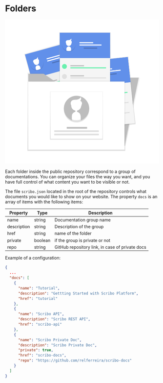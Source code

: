 # Folders

![Folder](assets/folder.png)

Each folder inside the public repository correspond to a group of documentations. You can organize your files the way you want, and you have full control of what content you want to be visible or not.

The file `scribo.json` located in the root of the repository controls what documents you would like to show on your website. The property `docs` is an array of items with the following items:

| Property    | Type    | Description                                     |
| ----------- | ------- | ----------------------------------------------- |
| name        | string  | Documentation group name                        |
| description | string  | Description of the group                        |
| href        | string  | name of the folder                              |
| private     | boolean | if the group is private or not                  |
| repo        | string  | GitHub repository link, in case of private docs |

Example of a configuration:

```json
{
  ...
  "docs": [
    {
      "name": "Tutorial",
      "description": "Gettting Started with Scribo Platform",
      "href": "tutorial"
    },
    {
      "name": "Scribo API",
      "description": "Scribo REST API",
      "href": "scribo-api"
    },
    {
      "name": "Scribo Private Doc",
      "description": "Scribo Private Doc",
      "private": true,
      "href": "scribo-docs",
      "repo": "https://github.com/relferreira/scribo-docs"
    }
  ]
}

```
